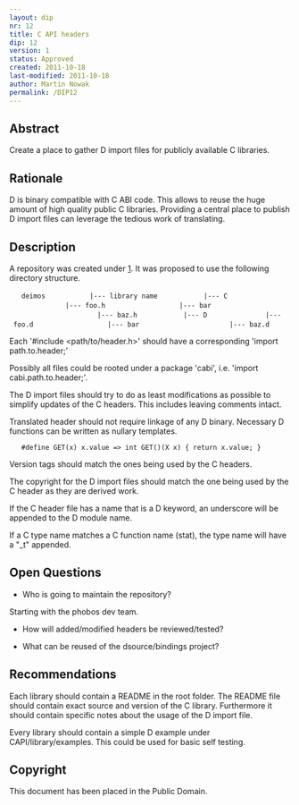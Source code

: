 ```yaml
---
layout: dip
nr: 12
title: C API headers
dip: 12
version: 1
status: Approved
created: 2011-10-18
last-modified: 2011-10-18
author: Martin Nowak
permalink: /DIP12
---
```


Abstract
--------

Create a place to gather D import files for publicly available C
libraries.

Rationale
---------

D is binary compatible with C ABI code. This allows to reuse the huge
amount of high quality public C libraries. Providing a central place to
publish D import files can leverage the tedious work of translating.

Description
-----------

A repository was created under
[1](https://github.com/D-Programming-Language/deimos). It was proposed
to use the following directory structure.

`   deimos`
`   `
`       |--- library name`
`           |--- C`
`              |--- foo.h`
`                  |--- bar`
`                      |--- baz.h`
`           |--- D`
`              |--- foo.d`
`                  |--- bar`
`                      |--- baz.d`

Each '\#include &lt;path/to/header.h&gt;' should have a corresponding
'import path.to.header;'

Possibly all files could be rooted under a package 'cabi', i.e. 'import
cabi.path.to.header;'.

The D import files should try to do as least modifications as possible
to simplify updates of the C headers. This includes leaving comments
intact.

Translated header should not require linkage of any D binary. Necessary
D functions can be written as nullary templates.

`   #define GET(x) x.value => int GET()(X x) { return x.value; }`

Version tags should match the ones being used by the C headers.

The copyright for the D import files should match the one being used by
the C header as they are derived work.

If the C header file has a name that is a D keyword, an underscore will
be appended to the D module name.

If a C type name matches a C function name (stat), the type name will
have a "\_t" appended.

Open Questions
--------------

-   Who is going to maintain the repository?

Starting with the phobos dev team.

-   How will added/modified headers be reviewed/tested?


-   What can be reused of the dsource/bindings project?

Recommendations
---------------

Each library should contain a README in the root folder. The README file
should contain exact source and version of the C library. Furthermore it
should contain specific notes about the usage of the D import file.

Every library should contain a simple D example under
CAPI/library/examples. This could be used for basic self testing.

Copyright
---------

This document has been placed in the Public Domain.
